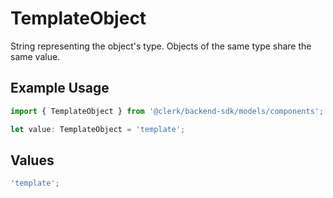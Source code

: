 # TemplateObject

String representing the object's type. Objects of the same type share the same value.

## Example Usage

```typescript
import { TemplateObject } from '@clerk/backend-sdk/models/components';

let value: TemplateObject = 'template';
```

## Values

```typescript
'template';
```
